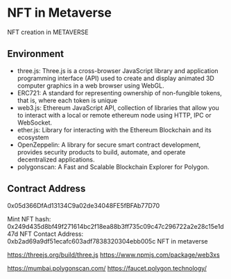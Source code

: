 # NFT in Metaverse
NFT creation in METAVERSE
## Environment
- three.js: Three.js is a cross-browser JavaScript library and application programming interface (API) used to create and display animated 3D computer graphics in a web browser using WebGL.
- ERC721: A standard for representing ownership of non-fungible tokens, that is, where each token is unique
- web3.js: Ethereum JavaScript API, collection of libraries that allow you to interact with a local or remote ethereum node     using HTTP, IPC or WebSocket. 
- ether.js: Library for interacting with the Ethereum Blockchain and its ecosystem
- OpenZeppelin: A library for secure smart contract development, provides security products to build, automate, and operate   
  decentralized applications.
- polygonscan: A Fast and Scalable Blockchain Explorer for Polygon.

## Contract Address
0x05d366DfAd13134C9a02de34048FE5fBFAb77D70

Mint NFT hash: 0x249d435d8bf49f271614bc2f18ea88b3ff735c09c47c296722a2e28c15e1d47d
NFT Contact Address: 0xb2ad69a9df51ecafc603adf7838320304ebb005c
NFT in metaverse

https://threejs.org/build/three.js
https://www.npmjs.com/package/web3xs

<script src="https://unpkg.com/web3@latest/dist/web3.min.js"></script>
https://mumbai.polygonscan.com/
https://faucet.polygon.technology/



